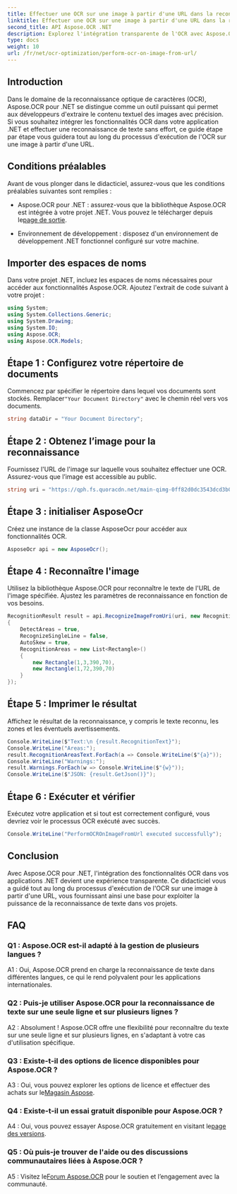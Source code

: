 ```yaml
---
title: Effectuer une OCR sur une image à partir d'une URL dans la reconnaissance d'image OCR
linktitle: Effectuer une OCR sur une image à partir d'une URL dans la reconnaissance d'image OCR
second_title: API Aspose.OCR .NET
description: Explorez l'intégration transparente de l'OCR avec Aspose.OCR pour .NET. Reconnaissez le texte des images avec précision.
type: docs
weight: 10
url: /fr/net/ocr-optimization/perform-ocr-on-image-from-url/
---
```

## Introduction

Dans le domaine de la reconnaissance optique de caractères (OCR), Aspose.OCR pour .NET se distingue comme un outil puissant qui permet aux développeurs d'extraire le contenu textuel des images avec précision. Si vous souhaitez intégrer les fonctionnalités OCR dans votre application .NET et effectuer une reconnaissance de texte sans effort, ce guide étape par étape vous guidera tout au long du processus d'exécution de l'OCR sur une image à partir d'une URL.

## Conditions préalables

Avant de vous plonger dans le didacticiel, assurez-vous que les conditions préalables suivantes sont remplies :

-  Aspose.OCR pour .NET : assurez-vous que la bibliothèque Aspose.OCR est intégrée à votre projet .NET. Vous pouvez le télécharger depuis le[page de sortie](https://releases.aspose.com/ocr/net/).

- Environnement de développement : disposez d'un environnement de développement .NET fonctionnel configuré sur votre machine.

## Importer des espaces de noms

Dans votre projet .NET, incluez les espaces de noms nécessaires pour accéder aux fonctionnalités Aspose.OCR. Ajoutez l'extrait de code suivant à votre projet :

```csharp
using System;
using System.Collections.Generic;
using System.Drawing;
using System.IO;
using Aspose.OCR;
using Aspose.OCR.Models;
```

## Étape 1 : Configurez votre répertoire de documents

 Commencez par spécifier le répertoire dans lequel vos documents sont stockés. Remplacer`"Your Document Directory"` avec le chemin réel vers vos documents.

```csharp
string dataDir = "Your Document Directory";
```

## Étape 2 : Obtenez l’image pour la reconnaissance

Fournissez l'URL de l'image sur laquelle vous souhaitez effectuer une OCR. Assurez-vous que l’image est accessible au public.

```csharp
string uri = "https://qph.fs.quoracdn.net/main-qimg-0ff82d0dc3543dcd3b06028f5476c2e4" ;
```

## Étape 3 : initialiser AsposeOcr

Créez une instance de la classe AsposeOcr pour accéder aux fonctionnalités OCR.

```csharp
AsposeOcr api = new AsposeOcr();
```

## Étape 4 : Reconnaître l'image

Utilisez la bibliothèque Aspose.OCR pour reconnaître le texte de l'URL de l'image spécifiée. Ajustez les paramètres de reconnaissance en fonction de vos besoins.

```csharp
RecognitionResult result = api.RecognizeImageFromUri(uri, new RecognitionSettings
{
    DetectAreas = true,
    RecognizeSingleLine = false,
    AutoSkew = true,
    RecognitionAreas = new List<Rectangle>()
    {
        new Rectangle(1,3,390,70),
        new Rectangle(1,72,390,70)
    }
});
```

## Étape 5 : Imprimer le résultat

Affichez le résultat de la reconnaissance, y compris le texte reconnu, les zones et les éventuels avertissements.

```csharp
Console.WriteLine($"Text:\n {result.RecognitionText}");
Console.WriteLine("Areas:");
result.RecognitionAreasText.ForEach(a => Console.WriteLine($"{a}"));
Console.WriteLine("Warnings:");
result.Warnings.ForEach(w => Console.WriteLine($"{w}"));
Console.WriteLine($"JSON: {result.GetJson()}");
```

## Étape 6 : Exécuter et vérifier

Exécutez votre application et si tout est correctement configuré, vous devriez voir le processus OCR exécuté avec succès.

```csharp
Console.WriteLine("PerformOCROnImageFromUrl executed successfully");
```

## Conclusion

Avec Aspose.OCR pour .NET, l'intégration des fonctionnalités OCR dans vos applications .NET devient une expérience transparente. Ce didacticiel vous a guidé tout au long du processus d'exécution de l'OCR sur une image à partir d'une URL, vous fournissant ainsi une base pour exploiter la puissance de la reconnaissance de texte dans vos projets.

## FAQ

### Q1 : Aspose.OCR est-il adapté à la gestion de plusieurs langues ?

A1 : Oui, Aspose.OCR prend en charge la reconnaissance de texte dans différentes langues, ce qui le rend polyvalent pour les applications internationales.

### Q2 : Puis-je utiliser Aspose.OCR pour la reconnaissance de texte sur une seule ligne et sur plusieurs lignes ?

A2 : Absolument ! Aspose.OCR offre une flexibilité pour reconnaître du texte sur une seule ligne et sur plusieurs lignes, en s'adaptant à votre cas d'utilisation spécifique.

### Q3 : Existe-t-il des options de licence disponibles pour Aspose.OCR ?

 A3 : Oui, vous pouvez explorer les options de licence et effectuer des achats sur le[Magasin Aspose](https://purchase.aspose.com/buy).

### Q4 : Existe-t-il un essai gratuit disponible pour Aspose.OCR ?

 A4 : Oui, vous pouvez essayer Aspose.OCR gratuitement en visitant le[page des versions](https://releases.aspose.com/).

### Q5 : Où puis-je trouver de l'aide ou des discussions communautaires liées à Aspose.OCR ?

 A5 : Visitez le[Forum Aspose.OCR](https://forum.aspose.com/c/ocr/16) pour le soutien et l’engagement avec la communauté.
